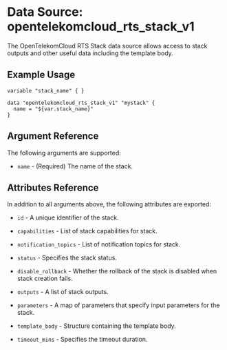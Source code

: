 # Data Source: opentelekomcloud_rts_stack_v1

The OpenTelekomCloud RTS Stack data source allows access to stack outputs and other useful data including the template body.

## Example Usage


```hcl
variable "stack_name" { }

data "opentelekomcloud_rts_stack_v1" "mystack" {
  name = "${var.stack_name}"  
}
```

## Argument Reference
The following arguments are supported:

* `name` - (Required) The name of the stack.

## Attributes Reference
In addition to all arguments above, the following attributes are exported:

* `id` - A unique identifier of the stack.

* `capabilities` - List of stack capabilities for stack.

* `notification_topics` - List of notification topics for stack.

* `status` - Specifies the stack status.

* `disable_rollback` - Whether the rollback of the stack is disabled when stack creation fails.

* `outputs` - A list of stack outputs.

* `parameters` - A map of parameters that specify input parameters for the stack.

* `template_body` - Structure containing the template body.

* `timeout_mins` - Specifies the timeout duration.
